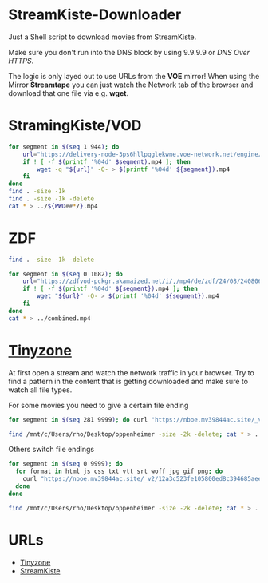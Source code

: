 # StreamKiste-Downloader

Just a Shell script to download movies from StreamKiste.

Make sure you don't run into the DNS block by using 9.9.9.9 or *DNS Over HTTPS*.

The logic is only layed out to use URLs from the **VOE** mirror!
When using the Mirror **Streamtape** you can just watch the Network tab of the browser and download that one file via e.g. **wget**.

# StramingKiste/VOD

```sh
for segment in $(seq 1 944); do
	url="https://delivery-node-3ps6hllpqglekwne.voe-network.net/engine/hls2/01/08909/y1lbr5lqvp6w_,n,.urlset/seg-${segment}-v1-a1.ts?t=62lzT2xxa9VWTM1ATbngjoY4T7HVvXtfpzS_GKO37Vs&s=1730571076&e=14400&f=44549939&node=delivery-node-3ps6hllpqglekwne.voe-network.net&i=78.54&sp=2500&asn=6805"
	if ! [ -f $(printf '%04d' $segment).mp4 ]; then
		wget -q "${url}" -O- > $(printf '%04d' ${segment}).mp4
	fi
done
find . -size -1k
find . -size -1k -delete
cat * > ../${PWD##*/}.mp4
```

# ZDF

```sh
find . -size -1k -delete

for segment in $(seq 0 1082); do
	url="https://zdfvod-pckgr.akamaized.net/i/,/mp4/de/zdf/24/08/240806_1950_2599_tischtennis_vf_team_ger_swe_m_l2f_spo/1/240806_1950_2599_tischtennis_vf_team_ger_swe_m_l2f_spo,_776k_p11,_1496k_p13,_2296k_p14,_3296k_p15,v13.mp4.csmil/segment-${segment}-f4-v1-a1.ts"
	if ! [ -f $(printf '%04d' ${segment}).mp4 ]; then
		wget "${url}" -O- > $(printf '%04d' ${segment}).mp4
	fi
done
cat * > ../combined.mp4
```

# [Tinyzone](https://ww3.tinyzone.org/)

At first open a stream and watch the network traffic in your browser. Try to find a pattern in the content that is getting downloaded and make sure to watch all file types.

For some movies you need to give a certain file ending

```sh
for segment in $(seq 281 9999); do curl "https://nboe.mv39844ac.site/_v2/12a3c523fe105800ed8c394685aeeb0b932eae5c1cbdf6b6114d7baea93ece832257df1a4b6125fcfa38c35da05dee86aad28d46d73fc4e9d4e5a67f0720afd134c614e3091fb40f12c6f1ab6b462219626fd23c4c47319ec79fb95c99be69c13c44/h/f3/efbc$(printf '%04d' ${segment}).gif" -H 'User-Agent: Mozilla/5.0 (Windows NT 10.0; Win64; x64; rv:125.0) Gecko/20100101 Firefox/125.0' -H 'Accept: */*' -H 'Accept-Language: en,de;q=0.5' -H 'Accept-Encoding: gzip, deflate, br' -H 'Origin: https://vvid30c.site' -H 'DNT: 1' -H 'Sec-GPC: 1' -H 'Connection: keep-alive' -H 'Sec-Fetch-Dest: empty' -H 'Sec-Fetch-Mode: cors' -H 'Sec-Fetch-Site: cross-site' -H 'Pragma: no-cache' -H 'Cache-Control: no-cache' -H 'TE: trailers' > $(printf '%04d' ${segment}).mp4 ; done

find /mnt/c/Users/rho/Desktop/oppenheimer -size -2k -delete; cat * > ../movie.mp4
```

Others switch file endings

```sh
for segment in $(seq 0 9999); do
  for format in html js css txt vtt srt woff jpg gif png; do
    curl "https://nboe.mv39844ac.site/_v2/12a3c523fe105800ed8c394685aeeb0b932eae5c1cbdf6b6114d7baea93ece832257df1a4b6125fcfa38c35da05dee86aad28d46d73fc4e9d4e5a67f0720afd134c614e3091fb40f12c6f1ab6b462219626fd23c4c47319ec79fb95c99be69c13c44/h/f3/efbc$(printf '%04d' ${segment})."${format} -H 'User-Agent: Mozilla/5.0 (Windows NT 10.0; Win64; x64; rv:125.0) Gecko/20100101 Firefox/125.0' -H 'Accept: */*' -H 'Accept-Language: en,de;q=0.5' -H 'Accept-Encoding: gzip, deflate, br' -H 'Origin: https://vvid30c.site' -H 'DNT: 1' -H 'Sec-GPC: 1' -H 'Connection: keep-alive' -H 'Sec-Fetch-Dest: empty' -H 'Sec-Fetch-Mode: cors' -H 'Sec-Fetch-Site: cross-site' -H 'Pragma: no-cache' -H 'Cache-Control: no-cache' -H 'TE: trailers' > $(printf '%04d' ${segment}).${format}
  done
done

find /mnt/c/Users/rho/Desktop/oppenheimer -size -2k -delete; cat * > ../movie.mp4
```

# URLs

- [Tinyzone](https://ww3.tinyzone.org/)
- [StreamKiste](https://streamkiste.tv/)

